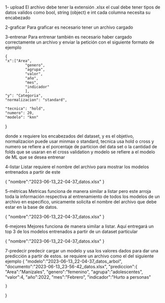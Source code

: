 

1- upload
El archivo debe tener la extensión .xlsx el cual debe tener tipos de datos validos como bool, string (object) e int cada columna necesita su encabezado

2-graficar
Para graficar es necesario tener un archivo cargado

3-entrenar
Para entrenar también es necesario haber cargado correctamente un archivo y enviar la petición con el siguiente formato de ejemplo

	{
	"x":["Area",
			 "genero",
			 "agrupa",
			 "valor",
			 "año",
			 "mes",
			 "indicador"		 
			 ],
	"y": "Categoria",
	"normalizacion": "standard",

	"tecnica": "hold",
	"numero": 20,
	"modelo": "knn"
}

donde x requiere los encabezados del dataset, y es el objetivo, normalizacion puede usar minmax o standard, tecnica usa hold o cross y numero se refiere a el porcentaje de particion del data set o la cantidad de folds que se usaran en el cross validation y modelo se refiere a el modelo de ML que se desea entrenar

4-listar
Listar requiere el nombre del archivo para mostrar los modelos entrenados a partir de este

{
	"nombre":"2023-06-13_22-04-37_datos.xlsx"
}

5-métricas
	Metricas funciona de manera similar a listar pero este arroja toda la información respectiva al entrenamiento de todos los modelos de un archivo en especifico, unicamente solicita el nombre del archivo que debe estar en la base de datos.

{
	"nombre":"2023-06-13_22-04-37_datos.xlsx"
}

6-mejores
Mejores funciona de manera similar a listar. Aquí entregará un top 3 de los modelos entrenados a partir de un dataset particular

{
	"nombre":"2023-06-13_22-04-37_datos.xlsx"
}


7-predecir
predecir cargar un modelo y usa los valores dados para dar una predicción a partir de estos. se requiere un archivo como el del siguiente ejemplo
{
	"modelo":"2023-06-13_22-04-37_datos_arbol",
	"documento":"2023-06-13_23-56-42_datos.xlsx",
	"prediccion":{
		"Area":"Manizales",
             "genero":"femenino",
             "agrupa":"adolescentes",
             "valor":4,
             "año":2022,
             "mes":"Febrero",
             "indicador":"Hurto a personas"


	}
}
